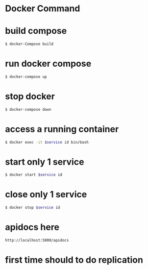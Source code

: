 # Docker Command

# build compose
```sh
$ docker-Compose build
```

# run docker compose
```sh
$ docker-compose up
```

# stop docker
```sh
$ docker-compose down
```

# access a running container
```sh
$ docker exec -it $service id bin/bash
```

# start only 1 service
```sh
$ docker start $service id
```

# close only 1 service
```sh
$ docker stop $service id
```
# apidocs here
```sh
http://localhost:5000/apidocs
```
# first time should to do replication 

